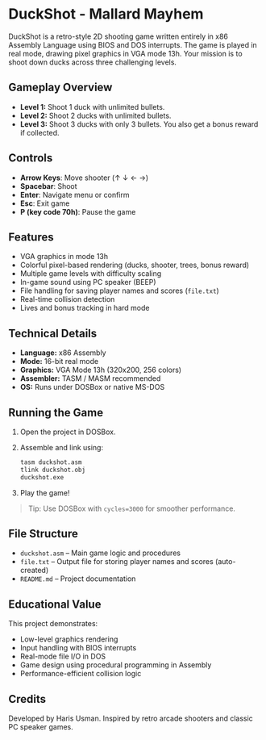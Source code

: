 # DuckShot - Mallard Mayhem

DuckShot is a retro-style 2D shooting game written entirely in x86 Assembly Language using BIOS and DOS interrupts. The game is played in real mode, drawing pixel graphics in VGA mode 13h. Your mission is to shoot down ducks across three challenging levels.

## Gameplay Overview

- **Level 1:** Shoot 1 duck with unlimited bullets.
- **Level 2:** Shoot 2 ducks with unlimited bullets.
- **Level 3:** Shoot 3 ducks with only 3 bullets. You also get a bonus reward if collected.

## Controls
- **Arrow Keys**: Move shooter (↑ ↓ ← →)
- **Spacebar**: Shoot
- **Enter**: Navigate menu or confirm
- **Esc**: Exit game
- **P (key code 70h)**: Pause the game

## Features

- VGA graphics in mode 13h
- Colorful pixel-based rendering (ducks, shooter, trees, bonus reward)
- Multiple game levels with difficulty scaling
- In-game sound using PC speaker (BEEP)
- File handling for saving player names and scores (`file.txt`)
- Real-time collision detection
- Lives and bonus tracking in hard mode

## Technical Details

- **Language:** x86 Assembly
- **Mode:** 16-bit real mode
- **Graphics:** VGA Mode 13h (320x200, 256 colors)
- **Assembler:** TASM / MASM recommended
- **OS:** Runs under DOSBox or native MS-DOS
  
## Running the Game

1. Open the project in DOSBox.
2. Assemble and link using:

    ```bash
    tasm duckshot.asm
    tlink duckshot.obj
    duckshot.exe
    ```

3. Play the game!

> Tip: Use DOSBox with `cycles=3000` for smoother performance.

## File Structure

- `duckshot.asm` – Main game logic and procedures
- `file.txt` – Output file for storing player names and scores (auto-created)
- `README.md` – Project documentation

## Educational Value

This project demonstrates:
- Low-level graphics rendering
- Input handling with BIOS interrupts
- Real-mode file I/O in DOS
- Game design using procedural programming in Assembly
- Performance-efficient collision logic

## Credits

Developed by Haris Usman. Inspired by retro arcade shooters and classic PC speaker games.
